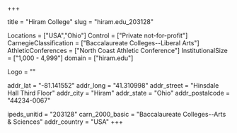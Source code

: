 
+++

title = "Hiram College"
slug = "hiram.edu_203128"

Locations = ["USA","Ohio"]
Control = ["Private not-for-profit"]
CarnegieClassification = ["Baccalaureate Colleges--Liberal Arts"]
AthleticConferences = ["North Coast Athletic Conference"]
InstitutionalSize = ["1,000 - 4,999"]
domain = ["hiram.edu"]

Logo = ""

addr_lat = "-81.141552"
addr_long = "41.310998"
addr_street = "Hinsdale Hall Third Floor"
addr_city = "Hiram"
addr_state = "Ohio"
addr_postalcode = "44234-0067"

ipeds_unitid = "203128"
carn_2000_basic = "Baccalaureate Colleges--Arts & Sciences"
addr_country = "USA"
+++
    
